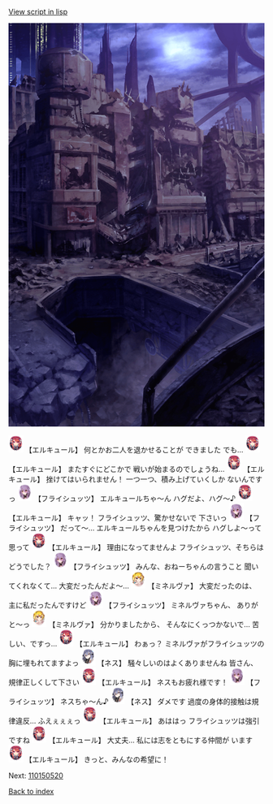 [View script in lisp](../scripts/110150513.txt)

![devastated_city_night.png](../images/backgrounds/devastated_city_night.png)

<img src="../images/units/202511.png" alt="202511.png" height="34"/>
【エルキュール】
何とかお二人を退かせることが
できました
でも…

<img src="../images/units/202511.png" alt="202511.png" height="34"/>
【エルキュール】
またすぐにどこかで
戦いが始まるのでしょうね…

<img src="../images/units/202511.png" alt="202511.png" height="34"/>
【エルキュール】
挫けてはいられません！
一つ一つ、積み上げていくしか
ないんですっ

<img src="../images/units/502711.png" alt="502711.png" height="34"/>
【フライシュッツ】
エルキュールちゃ～ん
ハグだよ、ハグ～♪

<img src="../images/units/202511.png" alt="202511.png" height="34"/>
【エルキュール】
キャッ！
フライシュッツ、驚かせないで
下さいっ

<img src="../images/units/502711.png" alt="502711.png" height="34"/>
【フライシュッツ】
だって～…
エルキュールちゃんを見つけたから
ハグしよ～って思って

<img src="../images/units/202511.png" alt="202511.png" height="34"/>
【エルキュール】
理由になってませんよ
フライシュッツ、そちらは
どうでした？

<img src="../images/units/502711.png" alt="502711.png" height="34"/>
【フライシュッツ】
みんな、おねーちゃんの言うこと
聞いてくれなくて…
大変だったんだよ～…

<img src="../images/units/302511.png" alt="302511.png" height="34"/>
【ミネルヴァ】
大変だったのは、
主に私だったんですけど

<img src="../images/units/502711.png" alt="502711.png" height="34"/>
【フライシュッツ】
ミネルヴァちゃん、
ありがと～っ

<img src="../images/units/302511.png" alt="302511.png" height="34"/>
【ミネルヴァ】
分かりましたから、
そんなにくっつかないで…
苦しい、ですっ…

<img src="../images/units/202511.png" alt="202511.png" height="34"/>
【エルキュール】
わぁっ？
ミネルヴァがフライシュッツの
胸に埋もれてますよっ

<img src="../images/units/602011.png" alt="602011.png" height="34"/>
【ネス】
騒々しいのはよくありませんね
皆さん、規律正しくして下さい

<img src="../images/units/202511.png" alt="202511.png" height="34"/>
【エルキュール】
ネスもお疲れ様です！

<img src="../images/units/502711.png" alt="502711.png" height="34"/>
【フライシュッツ】
ネスちゃ～ん♪

<img src="../images/units/602011.png" alt="602011.png" height="34"/>
【ネス】
ダメです
過度の身体的接触は規律違反…
ふえぇぇぇっ

<img src="../images/units/202511.png" alt="202511.png" height="34"/>
【エルキュール】
あははっ
フライシュッツは強引ですね

<img src="../images/units/202511.png" alt="202511.png" height="34"/>
【エルキュール】
大丈夫…
私には志をともにする仲間が
います

<img src="../images/units/202511.png" alt="202511.png" height="34"/>
【エルキュール】
きっと、みんなの希望に！

Next: [110150520](110150520.md)

[Back to index](index.md)
